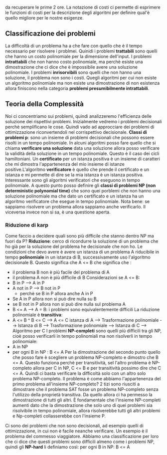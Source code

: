 da recuperare le prime 2 ore.
La notazione di costi ci permette di esprimere le funzioni di costi per la descrizione degli algoritmi per definire qual'è quello migliore per le nostre esigenze.
## Classificazione dei problemi
La difficoltà di un problema ha a che fare con quello che è il tempo necessario per risolvere i problmei. Quinidi i problemi **trattabili** sono quelli che hanno un costo polinomiale per la dimensione dell'input. I problemi **intrattabili** che non hanno costo polinomiale, ma perchè esiste una dimostrazione che ci dice che è impossibile avere una soluzione polinomiale. I problemi **inrisorvibili** sono quelli che non hanno una soluzione, il problema non sono i costi. Quegli algoritmi per cui non esiste un algoritmo polinomiale ma non esiste una dimostrazione di non esistenza allora finiscono nella categoria **problemi presumibilmente intrattabili**.

## Teoria della Complessità

Noi ci concentriamo sui problemi, quindi analizzeremo l'efficienza delle soluzione dei rispettivi problemi. Inizialmente vedremo i problemi decisionali perchè semplificano le cose. Quindi vado ad approcciare dei problemi di ottimizzazione riconvertendoli nel corrispettivo decisionale. 
**Classi di problemi p**: sono un insieme di problemi decisionali che possono essere risolti in un tempo polinomiale. In alcuni algoritmi posso fare quello che si chiama **verificare una soluzione** data una soluzione allora posso verificare la validità della soluzione in un tempo polinomiale. Questo è il caso dei cicli hamiltoniani. Un **certificato** per un istanza positiva è un insieme di caratteri che mi dimostra l'appartenenza del mio insieme di istanze positive.L'algoritmo **verificatore** è quello che prende il certificato e un istanza e mi permette di dire se la mia istanza è un istanza positiva. Interessante sono gli algoritmi verificatori che eseguono in tempo polinomiale. A questo punto posso definire gli **classi di problemi NP (non deterministic polynomial time)** che sono quei porblemi che non hanno una soluzione polinomiale ma che dato un certificato e un istanza ha un algoritmo verificatore che esegue in tempo polinomiale.
Nota bene: se sappiamo risolvere un problema allora sappiamo anche verificarlo. Il viceversa invece non si sa, è una questione aperta. 

### Riduzione di karp

Come faccio a decidere quali sono più difficile che stanno dentro NP ma fuori da P? **Riduzione**: cerco di ricondurre la soluzione di un problema che ho già per la soluzione del problema he decisionale che non ho. Le condizioni che devo avere è avere un istanza di un problema A riducibile in tempo **polinomiale** in un istanza di B, successivamente uso l'algoritmo decisionale B. Questo significa che A <= B che significa che :
- il problema B non è più facile del problema di A
- il problema A non è più difficile di B
Considerazioni se A <= B:
- B in P --> A in P
- A not in P --> B not in P
	- perchè se B in P allora anche A in P
- Se A in P allora non si può dire nulla su B
- se B not in P allora non si può dire nulla sul problema A
- B <= A --> A = B: i problemi sono equivalentemente difficili
La riduzione polinomiale è **transitiva**:
- A <= B ^ B <= C --> A <= C
istanza di A --> Trasformazione polinomiale --> Istanza di B -->  Trasformazione polinomiale --> Istanza di C --> Algoritmo per C
I problemi **NP-completi** sono quelli più difficili tra gli NP, cioè posso verificarli in tempo polinomiali ma non risolverli in tempo polinomiale:
- A in NP
- per ogni B in NP : B <= A
Per la dimostrazione del secondo punto quello che posso fare è scegliere un problema NP-completo e dimostro che B <= A. Questo funziona perchè per transitività, sel l'altro problema è NP-completo allora per C in NP, C <= B e per transitività possimo dire che C <= A. Quindi ci basta verificare la difficoltà solo con un altro solo problema NP-completo. Il problema è come abbiamo l'appartenenza del primo problema all'insieme NP-completo? 2 tizi sono riusciti a dimostrare che il problema SAT fosse un problema NP-completo senza l'utilizzo della proprietà transitiva. Da quello allora ci ha permesso la dimostrazione di tutti gli altri. È fondamentale che l'insieme NP-completi aumenti dato che la dimostrazione che solo uno di quei problemi sia risolvibile in tempo polinomiale, allora risolverebbe tutti gli altri problemi e Np-completi collasserebbe con l'insieme P.

Ci sono dei problemi che non sono decisionali, ad esempio quelli di ottimizzazione, in cui non è facile neanche verificare. Un esempio è il problema del commesso viaggiatore. Abbiamo una classificazione per loro che ci dice che questi problemi sono difficili almeno come i problemi NP, quindi gli **NP-hard** li definiamo così: per ogni B in NP: B <= A